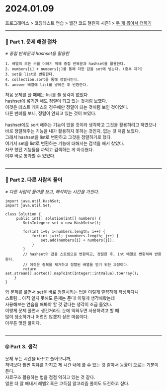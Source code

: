 
# 2024.01.09

프로그래머스 > 코딩테스트 연습 > 월간 코드 챌린지 시즌1 > [두 개 뽑아서 더하기](https://school.programmers.co.kr/learn/courses/30/lessons/68644)

---
### 📌 Part 1. 문제 해결 절차
_※ 중첩 반복문과 hashset을 활용한_<br>
```
1. 배열의 모든 수를 더하기 위해 중첩 반복문과 hashset을 활용한다.
2. numbers[i] + numbers[j]를 통해 더한 값을 set에 넣는다. (중복 제거)
3. set을 list로 변환한다.
4. collection.sort를 통해 정렬시킨다.
5. answer 배열에 list를 넣어준 후 반환한다.
```
처음 문제를 풀 때에는 list를 쓸 생각이 없었다.<br>
hashset에 넣기만 해도 정렬이 되고 있는 것처럼 보였다.<br>
이것은 테스트 케이스의 경우에만 정렬이 되는 것처럼 보인 것이었다.<br>
다른 반례를 보니, 정렬이 안되고 있는 것이 보였다.<br>
<br>
hashset에도 sort 해주는 기능이 있을 것이라 생각하고 그것을 활용하려고 하였으나<br>
바로 정렬해주는 기능을 내가 활용하지 못하는 것인지, 없는 것 처럼 보였다.<br>
그래서 hashset을 list로 변환하고 그것을 정렬하기로 했다.<br>
여기서 set을 list로 변환하는 기능에 대해서는 검색을 해서 찾았다.<br>
자꾸 했던 기능들을 까먹고 검색하는 게 아쉬웠다.<br>
이후 바로 통과할 수 있었다.<br>
<br>

---
### 📌 Part 2. 다른 사람의 풀이
_※ 다른 사람의 풀이를 보고, 해석하는 시간을 가진다._<br>
```
import java.util.HashSet;
import java.util.Set;

class Solution {
     public int[] solution(int[] numbers) {
        Set<Integer> set = new HashSet<>();

        for(int i=0; i<numbers.length; i++) {
            for(int j=i+1; j<numbers.length; j++) {
                set.add(numbers[i] + numbers[j]);
            }
        }
        // hashset의 값을 스트림으로 변환하고, 정렬한 후, int 배열로 변환하여 반환한다.
        // 이것은 중복을 제거하고 정렬된 배열을 얻기 위한 과정이다.
        return set.stream().sorted().mapToInt(Integer::intValue).toArray();
    }
}
```
와 문제를 풀면서 set을 바로 정렬시키는 법을 이렇게 깔끔하게 작성하다니<br>
스트림 .. 아직 알지 못해도 문제는 푼다! 이렇게 생각해왔는데<br>
사용해보는 연습을 해봐야 할 것 같다는 생각이 조금 들었다.<br>
이렇게 문제 풀면서 생긴거라도 눈에 익혀두면 사용하려고 할 때<br>
많이 생소하거나 어렵진 않겠지 싶은 마음이다.<br>
아무튼 멋진 풀이다.<br>
<br>

---
### 🙄 Part 3. 생각
문제 푸는 시간을 바꾸고 풀어보니까, <br>
저녁보다 훨씬 여유를 가지고 제 시간 내에 풀 수 있는 것 같아서 능률이 오르는 기분이 든다.<br>
자료구조 활용하는 법을 점점 익히고 있는 것 같다.<br>
얼른 더 잘 해내서 레벨2 혹은 고득점 알고리즘 풀이도 도전하고 싶다.<br>
<br>